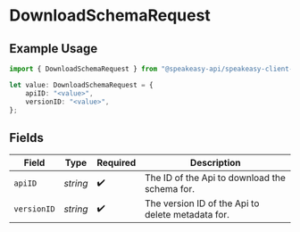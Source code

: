 # DownloadSchemaRequest

## Example Usage

```typescript
import { DownloadSchemaRequest } from "@speakeasy-api/speakeasy-client-sdk-typescript/sdk/models/operations";

let value: DownloadSchemaRequest = {
    apiID: "<value>",
    versionID: "<value>",
};
```

## Fields

| Field                                             | Type                                              | Required                                          | Description                                       |
| ------------------------------------------------- | ------------------------------------------------- | ------------------------------------------------- | ------------------------------------------------- |
| `apiID`                                           | *string*                                          | :heavy_check_mark:                                | The ID of the Api to download the schema for.     |
| `versionID`                                       | *string*                                          | :heavy_check_mark:                                | The version ID of the Api to delete metadata for. |
